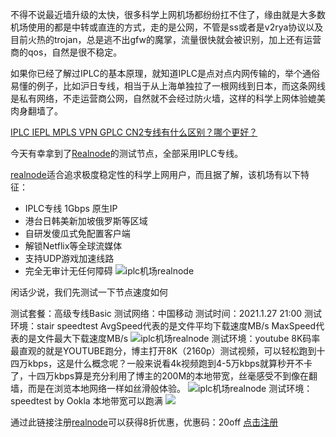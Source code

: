 不得不说最近墙升级的太快，很多科学上网机场都纷纷扛不住了，缘由就是大多数机场使用的都是中转或直连的方式，走的是公网，不管是ss或者是v2rya协议以及目前火热的trojan，总是逃不出gfw的魔掌，流量很快就会被识别，加上还有运营商的qos，自然是很不稳定。

如果你已经了解过IPLC的基本原理，就知道IPLC是点对点内网传输的，举个通俗易懂的例子，比如沪日专线，相当于从上海单独拉了一根网线到日本，而这条网线是私有网络，不走运营商公网，自然就不会经过防火墙，这样的科学上网体验媲美肉身翻墙了。

[IPLC IEPL MPLS VPN GPLC CN2专线有什么区别？哪个更好？](https://freeroad.org/84.html "IPLC IEPL MPLS VPN GPLC CN2专线有什么区别？哪个更好？")

今天有幸拿到了[Realnode](https://realnode.cloud/#/register?code=bIG0Tl5P "Realnode")的测试节点，全部采用IPLC专线。

[realnode](https://realnode.cloud/#/register?code=bIG0Tl5P "realnode")适合追求极度稳定性的科学上网用户，而且据了解，该机场有以下特征：

- IPLC专线 1Gbps 原生IP
- 港台日韩美新加坡俄罗斯等区域
- 自研发傻瓜式免配置客户端
- 解锁Netflix等全球流媒体
- 支持UDP游戏加速线路
- 完全无审计无任何障碍
![iplc机场realnode](https://freeroad.org/wp-content/uploads/2021/02/3-4.png "iplc机场realnode")

闲话少说，我们先测试一下节点速度如何

测试套餐：高级专线Basic
测试网络：中国移动
测试时间：2021.1.27 21:00
测试环境：stair speedtest
AvgSpeed代表的是文件平均下载速度MB/s
MaxSpeed代表的是文件最大下载速度MB/s
![iplc机场realnode](https://freeroad.org/wp-content/uploads/2021/02/4JrKL.png "iplc机场realnode")
测试环境：youtube 8K码率
最直观的就是YOUTUBE跑分，博主打开8K（2160p）测试视频，可以轻松跑到十四万kbps，这是什么概念呢？一般来说看4k视频跑到4-5万kbps就算秒开不卡了，十四万kbps算是充分利用了博主的200M的本地带宽，丝毫感受不到像在翻墙，而是在浏览本地网络一样如丝滑般体验。
![iplc机场realnode](https://freeroad.org/wp-content/uploads/2021/02/4JFHU.jpg "iplc机场realnode")
测试环境：speedtest by Ookla
本地带宽可以跑满
[![](https://freeroad.org/wp-content/uploads/2021/02/4JEqf.jpg)](iplc机场realnode)

通过此链接注册[realnode](https://realnode.cloud/#/register?code=bIG0Tl5Phttp:// "realnode")可以获得8折优惠，优惠码：20off
[点击注册](https://realnode.cloud/#/register?code=bIG0Tl5P "点击注册")
